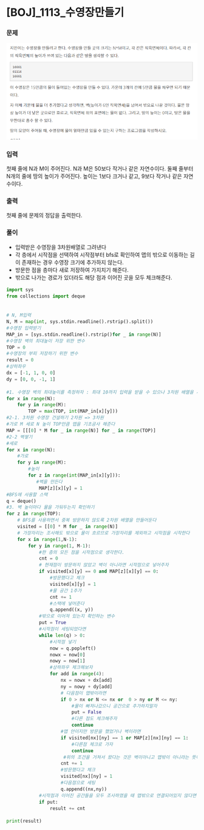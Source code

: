 # [BOJ]_1113_수영장만들기

### 문제

![image-20211110223938902]([BOJ]_1113_수영장만들기.assets/image-20211110223938902.png)

### 입력

첫째 줄에 N과 M이 주어진다. N과 M은 50보다 작거나 같은 자연수이다. 둘째 줄부터 N개의 줄에 땅의 높이가 주어진다. 높이는 1보다 크거나 같고, 9보다 작거나 같은 자연수이다.

### 출력

첫째 줄에 문제의 정답을 출력한다.

### 풀이

- 입력받은 수영장을 3차원배열로 그려낸다
- 각 층에서 시작점을 선택하여 시작점부터 bfs로 확인하여 맵의 밖으로 이동하는 길이 존재하는 경우 수영장 크기에 추가하지 않는다.
- 방문한 점을 층마다 새로 저장하여 가지치기 해준다.
- 밖으로 나가는 경로가 있더라도 해당 점과 이어진 곳을 모두 체크해준다.



```python
import sys
from collections import deque


# N, M입력
N, M = map(int, sys.stdin.readline().rstrip().split())
#수영장 입력받기
MAP_in = [sys.stdin.readline().rstrip()for _ in range(N)]
#수영장 벽의 최대높이 저장 위한 변수
TOP = 0
#수영장의 부피 저장하기 위한 변수
result = 0
#상하좌우 
dx = [-1, 1, 0, 0]
dy = [0, 0, -1, 1]

#1. 수영장 벽의 최대높이를 측정하자 : 최대 10까지 입력을 받을 수 있으나 3차원 배열을 사용하므로 가지치기 용 높이 측정이다.
for x in range(N):
    for y in range(M):
        TOP = max(TOP, int(MAP_in[x][y]))
#2-1. 3차원 수영장 건설하기 2차원 => 3차원
#가로 M 세로 N 높이 TOP만큼 맵을 기초공사 해준다
MAP = [[[0] * M for _ in range(N)] for _ in range(TOP)]
#2-2 벽쌓기
#세로
for x in range(N):
    #가로
    for y in range(M):
        #높이
        for z in range(int(MAP_in[x][y])):
           #벽을 만든다
            MAP[z][x][y] = 1
#BFS에 사용할 스택
q = deque()
#3. 벽 높이마다 물을 가둬두는지 확인하기
for z in range(TOP):
    # BFS를 사용하면서 중복 방문하지 않도록 2차원 배열을 만들어둔다
    visited = [[0] * M for _ in range(N)]
    # 가장자리는 조사해도 밖으로 물이 흐르므로 가장자리를 제외하고 시작점을 시작한다
    for x in range(1,N-1):
        for y in range(1, M-1):
            #한 층의 모든 점을 시작점으로 생각한다.
            cnt = 0
            # 현재점이 방문하지 않았고 벽이 아니라면 시작점으로 넣어주자
            if visited[x][y] == 0 and MAP[z][x][y] == 0:
                #방문했다고 체크
                visited[x][y] = 1
                #물 공간 1추가
                cnt += 1
                #스택에 넣어준다
                q.append((x, y))
            #밖으로 이어져 있는지 확인하는 변수
            put = True
            #시작점이 세팅되었다면
            while len(q) > 0:
                #시작점 넣기
                now = q.popleft()
                nowx = now[0]
                nowy = now[1]
                #상하좌우 체크해보자
                for add in range(4):
                    nx = nowx + dx[add]
                    ny = nowy + dy[add]
                    # 다음점이 맵밖이라면 
                    if 0 > nx or N <= nx or  0 > ny or M <= ny:
                        #물이 빠져나갔으니 공간으로 추가하지말자
                        put = False
                        #다른 점도 체크해주자
                        continue
                    #맵 안이지만 방문을 했었거나 벽이라면
                    if visited[nx][ny] == 1 or MAP[z][nx][ny] == 1:
                        #다른점 체크로 가자
                        continue
                     #위의 조건을 거쳐서 왔다는 것은 벽이아니고 맵밖이 아니라는 뜻이므로 공간을 1 추가해준다. 단! 이번 시작점과 맵의 밖이 연결되어있다면 PUT변수로 저장해놓았다
                    cnt += 1
                    #방문했다고 체크
                    visited[nx][ny] = 1
                    #다음점으로 세팅
                    q.append((nx,ny))
            #시작점과 이어진 공간들을 모두 조사하였을 때 맵밖으로 연결되어있지 않다면 물이 고여있다고 생각할 수 있으므로 결과값에 저장시켜주자.
            if put:
                result += cnt

print(result)
```






